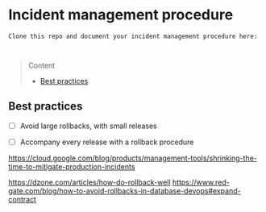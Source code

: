 # Incident management procedure

```
Clone this repo and document your incident management procedure here:



```
> Content
> - [Best practices](#best-practices)

## Best practices

- [ ] Avoid large rollbacks, with small releases


- [ ] Accompany every release with a rollback procedure



https://cloud.google.com/blog/products/management-tools/shrinking-the-time-to-mitigate-production-incidents

https://dzone.com/articles/how-do-rollback-well
https://www.red-gate.com/blog/how-to-avoid-rollbacks-in-database-devops#expand-contract